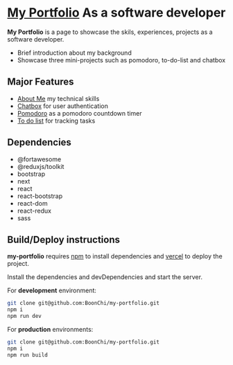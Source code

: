 # [My Portfolio](https://my-portfolio-boonchi.vercel.app/) As a software developer

**My Portfolio** is a page to showcase the skils, experiences, projects as a software developer.

- Brief introduction about my background
- Showcase three mini-projects such as pomodoro, to-do-list and chatbox

## Major Features

- [About Me](https://my-portfolio-boonchi.vercel.app/aboutMe) my technical skills
- [Chatbox](https://chatbox-frontend-react-ts.vercel.app/) for user authentication
- [Pomodoro](https://my-portfolio-boonchi.vercel.app/pomodoro) as a pomodoro countdown timer
- [To do list](https://my-portfolio-boonchi.vercel.app/todo) for tracking tasks

## Dependencies

- @fortawesome
- @reduxjs/toolkit
- bootstrap
- next
- react
- react-bootstrap
- react-dom
- react-redux
- sass

## Build/Deploy instructions

**my-portfolio** requires [npm](https://www.npmjs.com/) to install dependencies and [vercel](https://vercel.com/docs) to deploy the project.

Install the dependencies and devDependencies and start the server.

For **development** environment:

```sh
git clone git@github.com:BoonChi/my-portfolio.git
npm i
npm run dev
```

For **production** environments:

```sh
git clone git@github.com:BoonChi/my-portfolio.git
npm i
npm run build
```
